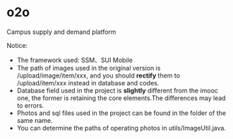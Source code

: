 # o2o
Campus supply and demand platform

Notice: 
* The framework used: SSM、SUI Mobile
* The path of images used in the original version is /upload/image/item/xxx, 
and you should **rectify** them to /upload/item/xxx instead in database and codes.
* Database field used in the project is **slightly** different from the imooc one, 
the former is retaining the core elements.The differences may lead to errors.
* Photos and sql files used in the project can be found in the folder of the same name.
* You can determine the paths of operating photos in utils/ImageUtil.java.
